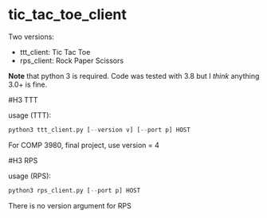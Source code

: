 # tic_tac_toe_client

Two versions:
* ttt_client: Tic Tac Toe
* rps_client: Rock Paper Scissors

**Note** that python 3 is required. Code was tested with 3.8 but I *think* anything 3.0+ is fine.

#H3 TTT

usage (TTT): 
```python
python3 ttt_client.py [--version v] [--port p] HOST
```

For COMP 3980, final project, use version = 4

#H3 RPS

usage (RPS): 
```python
python3 rps_client.py [--port p] HOST
```

There is no version argument for RPS
